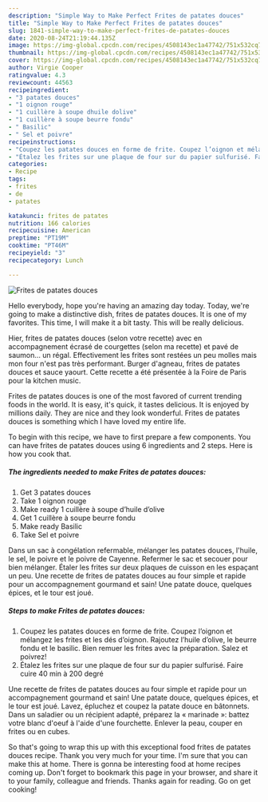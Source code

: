 ```yaml
---
description: "Simple Way to Make Perfect Frites de patates douces"
title: "Simple Way to Make Perfect Frites de patates douces"
slug: 1841-simple-way-to-make-perfect-frites-de-patates-douces
date: 2020-08-24T21:19:44.135Z
image: https://img-global.cpcdn.com/recipes/4508143ec1a47742/751x532cq70/frites-de-patates-douces-photo-principale-de-la-recette.jpg
thumbnail: https://img-global.cpcdn.com/recipes/4508143ec1a47742/751x532cq70/frites-de-patates-douces-photo-principale-de-la-recette.jpg
cover: https://img-global.cpcdn.com/recipes/4508143ec1a47742/751x532cq70/frites-de-patates-douces-photo-principale-de-la-recette.jpg
author: Virgie Cooper
ratingvalue: 4.3
reviewcount: 44563
recipeingredient:
- "3 patates douces"
- "1 oignon rouge"
- "1 cuillère à soupe dhuile dolive"
- "1 cuillère à soupe beurre fondu"
- " Basilic"
- " Sel et poivre"
recipeinstructions:
- "Coupez les patates douces en forme de frite. Coupez l’oignon et mélangez les frites et les dés d’oignon. Rajoutez l’huile d’olive, le beurre fondu et le basilic. Bien remuer les frites avec la préparation. Salez et poivrez!"
- "Étalez les frites sur une plaque de four sur du papier sulfurisé. Faire cuire 40 min à 200 degré"
categories:
- Recipe
tags:
- frites
- de
- patates

katakunci: frites de patates 
nutrition: 166 calories
recipecuisine: American
preptime: "PT19M"
cooktime: "PT46M"
recipeyield: "3"
recipecategory: Lunch

---
```



![Frites de patates douces](https://img-global.cpcdn.com/recipes/4508143ec1a47742/751x532cq70/frites-de-patates-douces-photo-principale-de-la-recette.jpg)

Hello everybody, hope you're having an amazing day today. Today, we're going to make a distinctive dish, frites de patates douces. It is one of my favorites. This time, I will make it a bit tasty. This will be really delicious.

Hier, frites de patates douces (selon votre recette) avec en accompagnement écrasé de courgettes (selon ma recette) et pavé de saumon… un régal. Effectivement les frites sont restées un peu molles mais mon four n&#39;est pas très performant. Burger d&#39;agneau, frites de patates douces et sauce yaourt. Cette recette a été présentée à la Foire de Paris pour la kitchen music.

Frites de patates douces is one of the most favored of current trending foods in the world. It is easy, it's quick, it tastes delicious. It is enjoyed by millions daily. They are nice and they look wonderful. Frites de patates douces is something which I have loved my entire life.


To begin with this recipe, we have to first prepare a few components. You can have frites de patates douces using 6 ingredients and 2 steps. Here is how you cook that.

<!--inarticleads1-->

##### The ingredients needed to make Frites de patates douces:

1. Get 3 patates douces
1. Take 1 oignon rouge
1. Make ready 1 cuillère à soupe d’huile d’olive
1. Get 1 cuillère à soupe beurre fondu
1. Make ready  Basilic
1. Take  Sel et poivre


Dans un sac à congélation refermable, mélanger les patates douces, l&#39;huile, le sel, le poivre et le poivre de Cayenne. Refermer le sac et secouer pour bien mélanger. Étaler les frites sur deux plaques de cuisson en les espaçant un peu. Une recette de frites de patates douces au four simple et rapide pour un accompagnement gourmand et sain! Une patate douce, quelques épices, et le tour est joué. 

<!--inarticleads2-->

##### Steps to make Frites de patates douces:

1. Coupez les patates douces en forme de frite. Coupez l’oignon et mélangez les frites et les dés d’oignon. Rajoutez l’huile d’olive, le beurre fondu et le basilic. Bien remuer les frites avec la préparation. Salez et poivrez!
1. Étalez les frites sur une plaque de four sur du papier sulfurisé. Faire cuire 40 min à 200 degré


Une recette de frites de patates douces au four simple et rapide pour un accompagnement gourmand et sain! Une patate douce, quelques épices, et le tour est joué. Lavez, épluchez et coupez la patate douce en bâtonnets. Dans un saladier ou un récipient adapté, préparez la « marinade »: battez votre blanc d&#39;oeuf à l&#39;aide d&#39;une fourchette. Enlever la peau, couper en frites ou en cubes. 

So that's going to wrap this up with this exceptional food frites de patates douces recipe. Thank you very much for your time. I'm sure that you can make this at home. There is gonna be interesting food at home recipes coming up. Don't forget to bookmark this page in your browser, and share it to your family, colleague and friends. Thanks again for reading. Go on get cooking!
